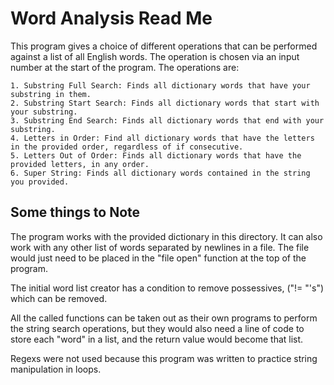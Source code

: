 # Word Analysis Read Me

This program gives a choice of different operations that can be performed against a list of all English words. The operation is chosen via an input number at the start of the program. The operations are:

    1. Substring Full Search: Finds all dictionary words that have your substring in them.
    2. Substring Start Search: Finds all dictionary words that start with your substring. 
    3. Substring End Search: Finds all dictionary words that end with your substring. 
    4. Letters in Order: Find all dictionary words that have the letters in the provided order, regardless of if consecutive. 
    5. Letters Out of Order: Finds all dictionary words that have the provided letters, in any order. 
    6. Super String: Finds all dictionary words contained in the string you provided.

## Some things to Note

The program works with the provided dictionary in this directory. It can also work with any other list of words separated by newlines in a file. The file would just need to be placed in the "file open" function at the top of the program.

The initial word list creator has a condition to remove possessives, ("!= "'s") which can be removed.

All the called functions can be taken out as their own programs to perform the string search operations, but they would also need a line of code to store each "word" in a list, and the return value would become that list.

Regexs were not used because this program was written to practice string manipulation in loops.
